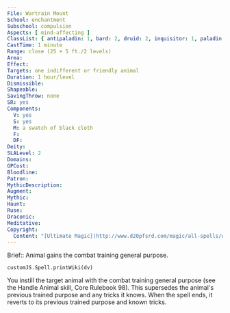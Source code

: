 ```yaml
---
File: Wartrain Mount
School: enchantment
Subschool: compulsion
Aspects: [ mind-affecting ]
ClassList: { antipaladin: 1, bard: 2, druid: 2, inquisitor: 1, paladin: 1, ranger: 1, mesmerist: 2 }
CastTime: 1 minute
Range: close (25 + 5 ft./2 levels)
Area: 
Effect: 
Targets: one indifferent or friendly animal
Duration: 1 hour/level
Dismissible: 
Shapeable: 
SavingThrow: none
SR: yes
Components:
  V: yes
  S: yes
  M: a swatch of black cloth
  F: 
  DF: 
Deity: 
SLALevel: 2
Domains: 
GPCost: 
Bloodline: 
Patron: 
MythicDescription: 
Augment: 
Mythic: 
Haunt: 
Ruse: 
Draconic: 
Meditative: 
Copyright:
  Content: "[Ultimate Magic](http://www.d20pfsrd.com/magic/all-spells/w/wartrain-mount)"
---
```

Brief:: Animal gains the combat training general purpose.

```dataviewjs
customJS.Spell.printWiki(dv)
```

You instill the target animal with the combat training general purpose (see the Handle Animal skill, Core Rulebook 98). This supersedes the animal's previous trained purpose and any tricks it knows. When the spell ends, it reverts to its previous trained purpose and known tricks.
